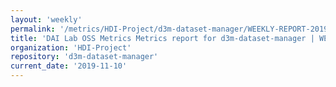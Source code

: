 ```yaml
---
layout: 'weekly'
permalink: '/metrics/HDI-Project/d3m-dataset-manager/WEEKLY-REPORT-2019-11-10'
title: 'DAI Lab OSS Metrics Metrics report for d3m-dataset-manager | WEEKLY-REPORT-2019-11-10'
organization: 'HDI-Project'
repository: 'd3m-dataset-manager'
current_date: '2019-11-10'
---
```


